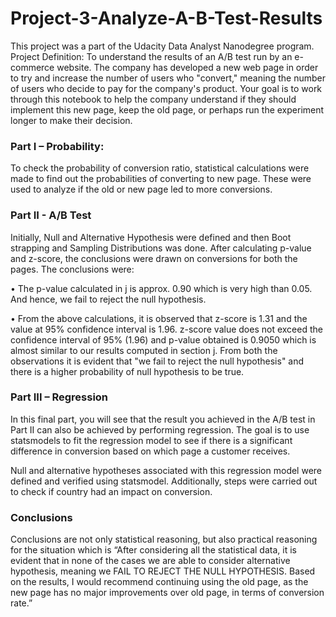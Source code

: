 # Project-3-Analyze-A-B-Test-Results
 
This project was a part of the Udacity Data Analyst Nanodegree program.
Project Definition: To understand the results of an A/B test run by an e-commerce website. The company has developed a new web page in order to try and increase the number of users who "convert," meaning the number of users who decide to pay for the company's product. Your goal is to work through this notebook to help the company understand if they should implement this new page, keep the old page, or perhaps run the experiment longer to make their decision.

### Part I – Probability:

To check the probability of conversion ratio, statistical calculations were made to find out the probabilities of converting to new page. These were used to analyze if the old or new page led to more conversions.

### Part II - A/B Test

Initially, Null and Alternative Hypothesis were defined and then Boot strapping and Sampling Distributions was done. 
After calculating p-value and z-score, the conclusions were drawn on conversions for both the pages. The conclusions were: 

•	The p-value calculated in j is approx. 0.90 which is very high than 0.05. And hence, we fail to reject the null hypothesis.

•	From the above calculations, it is observed that z-score is 1.31 and the value at 95% confidence interval is 1.96. z-score value does not exceed the confidence interval of 95% (1.96) and p-value obtained is 0.9050 which is almost similar to our results computed in section j. From both the observations it is evident that "we fail to reject the null hypothesis" and there is a higher probability of null hypothesis to be true.

### Part III – Regression
In this final part, you will see that the result you achieved in the A/B test in Part II can also be achieved by performing regression. The goal is to use statsmodels to fit the regression model to see if there is a significant difference in conversion based on which page a customer receives.

Null and alternative hypotheses associated with this regression model were defined and verified using statsmodel. Additionally, steps were carried out to check if country had an impact on conversion.

### Conclusions

Conclusions are not only statistical reasoning, but also practical reasoning for the situation which is “After considering all the statistical data, it is evident that in none of the cases we are able to consider alternative hypothesis, meaning we FAIL TO REJECT THE NULL HYPOTHESIS. Based on the results, I would recommend continuing using the old page, as the new page has no major improvements over old page, in terms of conversion rate.”



